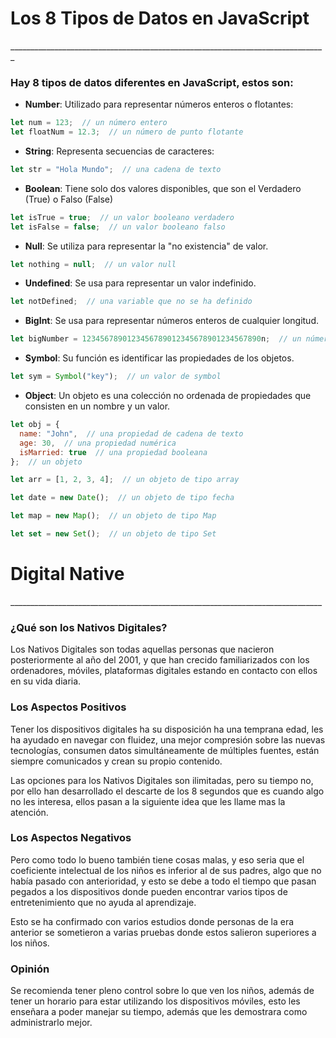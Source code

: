 <h1>Los 8 Tipos de Datos en JavaScript</h1>
_______________________________________________________________________________
<h3>Hay 8 tipos de datos diferentes en JavaScript, estos son:</h3>

-  **Number**: Utilizado para representar números enteros o flotantes:
```javascript
let num = 123;  // un número entero
let floatNum = 12.3;  // un número de punto flotante
```

-  **String**: Representa secuencias de caracteres:
```javascript
let str = "Hola Mundo";  // una cadena de texto
```

-  **Boolean**: Tiene solo dos valores disponibles, que son el Verdadero (True) o Falso (False)
```javascript
let isTrue = true;  // un valor booleano verdadero
let isFalse = false;  // un valor booleano falso
```

-  **Null**: Se utiliza para representar la "no existencia" de valor.
```javascript
let nothing = null;  // un valor null
```

-  **Undefined**: Se usa para representar un valor indefinido.
```javascript
let notDefined;  // una variable que no se ha definido
```

-  **BigInt**: Se usa para representar números enteros de cualquier longitud.
```javascript
let bigNumber = 1234567890123456789012345678901234567890n;  // un número BigInt
```

-  **Symbol**: Su función es identificar las propiedades de los objetos.
```javascript
let sym = Symbol("key");  // un valor de symbol
```

-  **Object**: Un objeto es una colección no ordenada de propiedades que consisten en un nombre y un valor.
```javascript
let obj = {
  name: "John",  // una propiedad de cadena de texto
  age: 30,  // una propiedad numérica
  isMarried: true  // una propiedad booleana
};  // un objeto

let arr = [1, 2, 3, 4];  // un objeto de tipo array

let date = new Date();  // un objeto de tipo fecha

let map = new Map();  // un objeto de tipo Map

let set = new Set();  // un objeto de tipo Set
```

<h1> Digital Native</h1>
______________________________________________________________________________
<h3>¿Qué son los Nativos Digitales?</h3>
<p>Los Nativos Digitales son todas aquellas personas que nacieron posteriormente al año del 2001, y que han crecido familiarizados con los ordenadores, móviles, plataformas digitales estando en contacto con ellos en su vida diaria.</p>
<h3>Los Aspectos Positivos</h3>
<p>Tener los dispositivos digitales ha su disposición ha una temprana edad, les ha ayudado en navegar con fluidez, una mejor compresión sobre las nuevas tecnologías, consumen datos simultáneamente de múltiples fuentes, están siempre comunicados y crean su propio contenido.</p>
<p>Las opciones para los Nativos Digitales son ilimitadas, pero su tiempo no, por ello han desarrollado el descarte de los 8 segundos que es cuando algo no les interesa, ellos pasan a la siguiente idea que les llame mas la atención.</p>
<h3>Los Aspectos Negativos</h3>
<p>Pero como todo lo bueno también tiene cosas malas, y eso seria que el coeficiente intelectual de los niños es inferior al de sus padres, algo que no había pasado con anterioridad, y esto se debe a todo el tiempo que pasan pegados a los dispositivos donde pueden encontrar varios tipos de entretenimiento que no ayuda al aprendizaje.</p>
<p>Esto se ha confirmado con varios estudios donde personas de la era anterior se sometieron a varias pruebas donde estos salieron superiores a los niños.</p>
<h3>Opinión</h3>
<p>Se recomienda tener pleno control sobre lo que ven los niños, además de tener un horario para estar utilizando los dispositivos móviles, esto les enseñara a poder manejar su tiempo, además que les demostrara como administrarlo mejor.</p>
